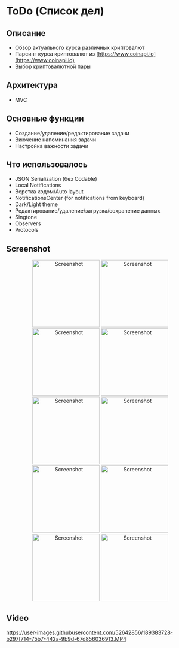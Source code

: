 # ToDo (Список дел)
## Описание
* Обзор актуального курса различных криптовалют
* Парсинг курса криптовалют из [https://www.coinapi.io](https://www.coinapi.io)
* Выбор криптовалютной пары
## Архитектура
* MVC
## Основные функции
* Создание/удаление/редактирование задачи
* Вкючение напоминания задачи
* Настройка важности задачи
## Что использовалось
* JSON Serialization (без Codable)
* Local Notifications
* Верстка кодом/Auto layout
* NotificationsCenter (for notifications from keyboard)
* Dark/Light theme
* Редактирование/удаление/загрузка/сохранение данных
* Singtone
* Observers
* Protocols
## Screenshot

<p align="center">
  <img width="180" alt="Screenshot" src="https://user-images.githubusercontent.com/52642856/189375713-9494b5f1-badc-40e3-aa9b-9c0bd2e269e0.PNG">
    <img width="180" alt="Screenshot" src="https://user-images.githubusercontent.com/52642856/189375716-a41b00b0-c43b-49cc-bcc4-69240e159b96.PNG">
    <img width="180" alt="Screenshot" src="https://user-images.githubusercontent.com/52642856/189375719-5d87dbe3-5e3e-4066-b103-255f2e385181.PNG">
    <img width="180" alt="Screenshot" src="https://user-images.githubusercontent.com/52642856/189375722-6b082a0f-006e-4ddb-8a11-05ddc39faebd.PNG">
    <img width="180" alt="Screenshot" src="https://user-images.githubusercontent.com/52642856/189375724-1376a0b6-5c08-45a8-a885-a6fd1010f7d2.PNG">
    <img width="180" alt="Screenshot" src="https://user-images.githubusercontent.com/52642856/189375726-09d56a02-b7a8-469c-aa29-fa021ca4a91b.PNG">
    <img width="180" alt="Screenshot" src="https://user-images.githubusercontent.com/52642856/189375713-9494b5f1-badc-40e3-aa9b-9c0bd2e269e0.PNG">
    <img width="180" alt="Screenshot" src="https://user-images.githubusercontent.com/52642856/189375728-305b153a-b802-4c8d-88df-8324d3ad5d74.PNG">
    <img width="180" alt="Screenshot" src="https://user-images.githubusercontent.com/52642856/189375733-6988b54d-e09a-4766-8a60-700a2a598658.PNG">
    <img width="180" alt="Screenshot" src="https://user-images.githubusercontent.com/52642856/189375755-ea44d650-c16e-4795-98fb-8764c767044f.PNG">
</p>

## Video

https://user-images.githubusercontent.com/52642856/189383728-b297f714-75b7-442a-9b9d-67d856036913.MP4
